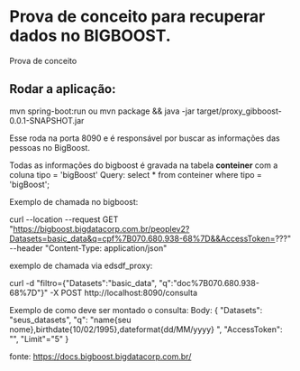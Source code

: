 # Prova de conceito para recuperar dados no BIGBOOST.
Prova de conceito


## Rodar a aplicação:
mvn spring-boot:run
ou
mvn package && java -jar target/proxy_gibboost-0.0.1-SNAPSHOT.jar

Esse roda na porta 8090 e é responsável por buscar as informações das pessoas no BigBoost.

Todas as informações do bigboost é gravada na tabela <b>conteiner</b> com a coluna tipo = 'bigBoost'
Query: select * from conteiner where tipo = 'bigBoost';

Exemplo de chamada no bigboost:

curl --location --request GET "https://bigboost.bigdatacorp.com.br/peoplev2?Datasets=basic_data&q=cpf%7B070.680.938-68%7D&&AccessToken=???" --header "Content-Type: application/json"

exemplo de chamada via edsdf_proxy:

curl -d "filtro={\"Datasets\":\"basic_data\", \"q\":\"doc%7B070.680.938-68%7D\"}" -X POST http://localhost:8090/consulta

Exemplo de como deve ser montado o consulta:
Body:
{
  "Datasets": "seus_datasets",
  "q": "name{seu nome},birthdate{10/02/1995},dateformat{dd/MM/yyyy} ",
  "AccessToken": "",
  "Limit"="5"
}

fonte:
https://docs.bigboost.bigdatacorp.com.br/
